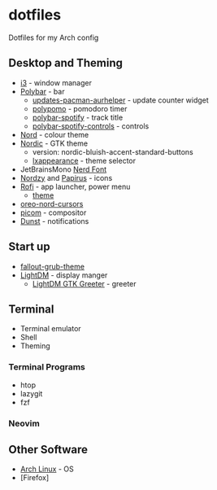 # dotfiles
Dotfiles for my Arch config

## Desktop and Theming
 - [i3](https://github.com/i3/i3) - window manager
 - [Polybar](https://github.com/polybar/polybar) - bar
   - [updates-pacman-aurhelper](https://github.com/polybar/polybar-scripts/tree/master/polybar-scripts/updates-pacman-aurhelper) - update counter widget
   - [polypomo](https://github.com/unode/polypomo) - pomodoro timer
   - [polybar-spotify](https://github.com/PrayagS/polybar-spotify) - track title
   - [polybar-spotify-controls](https://github.com/dietervanhoof/polybar-spotify-controls) - controls
 - [Nord](https://github.com/nordtheme/nord) - colour theme
 - [Nordic](https://github.com/EliverLara/Nordic) - GTK theme
   - version: nordic-bluish-accent-standard-buttons
   - [lxappearance](https://github.com/lxde/lxappearance) - theme selector
 - JetBrainsMono [Nerd Font](https://github.com/ryanoasis/nerd-fonts)
 - [Nordzy](https://github.com/alvatip/Nordzy-icon) and [Papirus](https://github.com/PapirusDevelopmentTeam/papirus-icon-theme) - icons
 - [Rofi](https://github.com/davatorium/rofi) - app launcher, power menu
   - [theme](https://github.com/adi1090x/rofi)
 - [oreo-nord-cursors](https://github.com/0jdxt/oreo-nord-cursors)
 - [picom](https://github.com/yshui/picom) - compositor
 - [Dunst](https://github.com/dunst-project/dunst) - notifications

## Start up
 - [fallout-grub-theme](https://github.com/shvchk/fallout-grub-theme)
 - [LightDM](https://github.com/canonical/lightdm) - display manger
   - [LightDM GTK Greeter](https://github.com/Xubuntu/lightdm-gtk-greeter) - greeter

## Terminal
 - Terminal emulator
 - Shell
 - Theming

### Terminal Programs
 - htop
 - lazygit
 - fzf

### Neovim

## Other Software
 - [Arch Linux]() - OS 
 - [Firefox]
